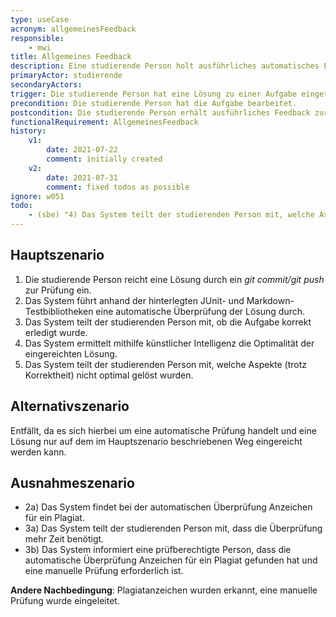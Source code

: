 ```yaml
---
type: useCase
acronym: allgemeinesFeedback
responsible:
    - mwi
title: Allgemeines Feedback
description: Eine studierende Person holt ausführliches automatisches Feedback zu einer Aufgabe ein.
primaryActor: studierende
secondaryActors:
trigger: Die studierende Person hat eine Lösung zu einer Aufgabe eingetragen.
precondition: Die studierende Person hat die Aufgabe bearbeitet.
postcondition: Die studierende Person erhält ausführliches Feedback zur abgegebenen Lösung unabhängig davon, ob sie korrekt gelöst wurde oder fehlerhaft ist.
functionalRequirement: AllgemeinesFeedback
history:
    v1:
        date: 2021-07-22
        comment: initially created
    v2:
        date: 2021-07-31
        comment: fixed todos as possible
ignore: w051
todo:
    - (sbe) "4) Das System teilt der studierenden Person mit, welche Aspekte (trotz Korrektheit) nicht optimal gelöst wurden." Hier 
---
```


## Hauptszenario

1) Die studierende Person reicht eine Lösung durch ein _git commit/git push_ zur Prüfung ein.
2) Das System führt anhand der hinterlegten JUnit- und Markdown-Testbibliotheken eine automatische Überprüfung der Lösung durch.
3) Das System teilt der studierenden Person mit, ob die Aufgabe korrekt erledigt wurde.
4) Das System ermittelt mithilfe künstlicher Intelligenz die Optimalität der eingereichten Lösung.
5) Das System teilt der studierenden Person mit, welche Aspekte (trotz Korrektheit) nicht optimal gelöst wurden.


## Alternativszenario

Entfällt, da es sich hierbei um eine automatische Prüfung handelt und eine Lösung nur auf dem im Hauptszenario beschriebenen Weg eingereicht werden kann. 

## Ausnahmeszenario

* 2a) Das System findet bei der automatischen Überprüfung Anzeichen für ein Plagiat.
* 3a) Das System teilt der studierenden Person mit, dass die Überprüfung mehr Zeit benötigt.
* 3b) Das System informiert eine prüfberechtigte Person, dass die automatische Überprüfung Anzeichen für ein Plagiat gefunden hat und eine manuelle Prüfung erforderlich ist.

**Andere Nachbedingung**: Plagiatanzeichen wurden erkannt, eine manuelle Prüfung wurde eingeleitet.